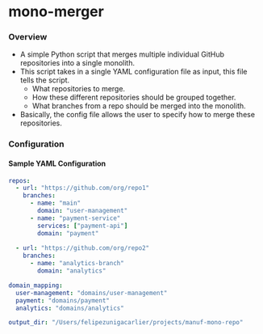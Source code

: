 # mono-merger

### Overview
- A simple Python script that merges multiple individual GitHub repositories into a single monolith. 
- This script takes in a single YAML configuration file as input, this file tells the script.
    - What repositories to merge.
    - How these different repositories should be grouped together.
    - What branches from a repo should be merged into the monolith.
- Basically, the config file allows the user to specify how to merge these repositories.

### Configuration

#### Sample YAML Configuration
```yaml
repos:
  - url: "https://github.com/org/repo1"
    branches:
      - name: "main"
        domain: "user-management"
      - name: "payment-service"
        services: ["payment-api"]
        domain: "payment"
        
  - url: "https://github.com/org/repo2"
    branches:
      - name: "analytics-branch"
        domain: "analytics"

domain_mapping:
  user-management: "domains/user-management"
  payment: "domains/payment"
  analytics: "domains/analytics"

output_dir: "/Users/felipezunigacarlier/projects/manuf-mono-repo"
```
